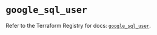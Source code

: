 # `google_sql_user`

Refer to the Terraform Registry for docs: [`google_sql_user`](https://registry.terraform.io/providers/hashicorp/google-beta/6.10.0/docs/resources/google_sql_user).
